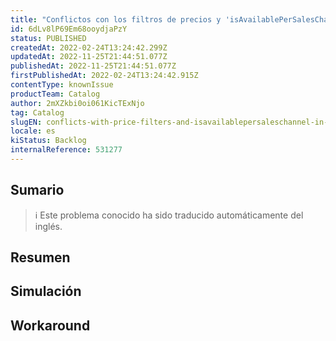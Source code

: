 ```yaml
---
title: "Conflictos con los filtros de precios y 'isAvailablePerSalesChannel' en las búsquedas (Portal y Búsqueda) (de nuevo)"
id: 6dLv8lP69Em68ooydjaPzY
status: PUBLISHED
createdAt: 2022-02-24T13:24:42.299Z
updatedAt: 2022-11-25T21:44:51.077Z
publishedAt: 2022-11-25T21:44:51.077Z
firstPublishedAt: 2022-02-24T13:24:42.915Z
contentType: knownIssue
productTeam: Catalog
author: 2mXZkbi0oi061KicTExNjo
tag: Catalog
slugEN: conflicts-with-price-filters-and-isavailablepersaleschannel-in-searches-portal-and-search-again
locale: es
kiStatus: Backlog
internalReference: 531277
---
```


## Sumario

>ℹ️ Este problema conocido ha sido traducido automáticamente del inglés.

## **Resumen**

## Simulación



## Workaround



